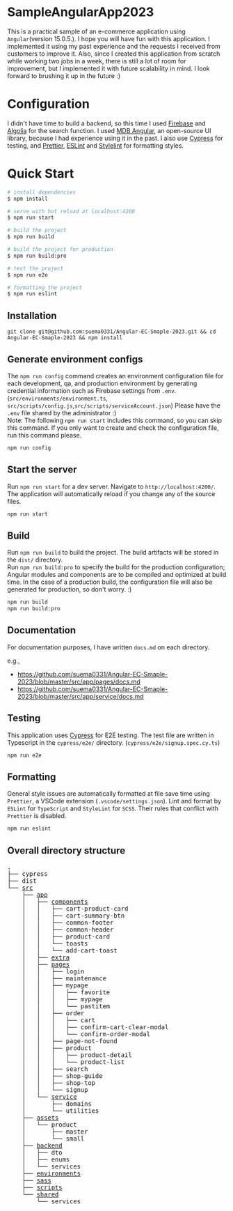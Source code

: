 # SampleAngularApp2023

This is a practical sample of an e-commerce application using `Angular`(version 15.0.5.). I hope you will have fun with this application. I implemented it using my past experience and the requests I received from customers to improve it.
Also, since I created this application from scratch while working two jobs in a week, there is still a lot of room for improvement, but I implemented it with future scalability in mind. I look forward to brushing it up in the future :)

# Configuration

I didn't have time to build a backend, so this time I used [Firebase](https://firebase.google.com/) and [Algolia](https://www.algolia.com/) for the search function.
I used [MDB Angular](https://mdbootstrap.com/), an open-source UI library, because I had experience using it in the past.
I also use [Cypress](https://www.cypress.io/) for testing, and [Prettier](https://prettier.io/), [ESLint](https://eslint.org/) and [Stylelint](https://stylelint.io/) for formatting styles.

# Quick Start

```bash
# install dependencies
$ npm install

# serve with hot reload at localhost:4200
$ npm run start

# build the project
$ npm run build

# build the project for production
$ npm run build:pro

# test the project
$ npm run e2e

# formatting the project
$ npm run eslint
```

## Installation

```
git clone git@github.com:suema0331/Angular-EC-Smaple-2023.git && cd Angular-EC-Smaple-2023 && npm install
```

## Generate environment configs

The `npm run config` command creates an environment configuration file for each development, qa, and production environment by generating credential information such as Firebase settings from `.env`. (`src/environments/environment.ts`, `src/scripts/config.js`,`src/scripts/serviceAccount.json`)
Please have the `.env` file shared by the administrator :)<br>
Note: The following `npm run start` includes this command, so you can skip this command. If you only want to create and check the configuration file, run this command please.

```bash
npm run config
```

## Start the server

Run `npm run start` for a dev server. Navigate to `http://localhost:4200/`. The application will automatically reload if you change any of the source files.

```bash
npm run start
```

## Build

Run `npm run build` to build the project. The build artifacts will be stored in the `dist/` directory.<br>
Run `npm run build:pro` to specify the build for the production configuration; Angular modules and components are to be compiled and optimized at build time. In the case of a production build, the configuration file will also be generated for production, so don't worry. :)

```bash
npm run build
npm run build:pro
```

## Documentation

For documentation purposes, I have written `docs.md` on each directory.

e.g.,

- https://github.com/suema0331/Angular-EC-Smaple-2023/blob/master/src/app/pages/docs.md
- https://github.com/suema0331/Angular-EC-Smaple-2023/blob/master/src/app/service/docs.md

## Testing

This application uses [Cypress](https://www.cypress.io/) for E2E testing. The test file are written in Typescript in the `cypress/e2e/` directory. (`cypress/e2e/signup.spec.cy.ts`)

```bash
npm run e2e
```

## Formatting

General style issues are automatically formatted at file save time using `Prettier`, a VSCode extension (`.vscode/settings.json`).
Lint and format by `ESLint` for `TypeScript` and `StyleLint` for `SCSS`. Their rules that conflict with `Prettier` is disabled.

```bash
npm run eslint
```

## Overall directory structure

<pre>
.
├── cypress
├── dist
└── <a href="https://github.com/suema0331/Angular-EC-Smaple-2023/blob/master/src/docs.md" target="_blank" rel="noopener noreferrer">src</a>
    ├── <a href="https://github.com/suema0331/Angular-EC-Smaple-2023/blob/master/src/app/docs.md" target="_blank" rel="noopener noreferrer">app</a>
    │   ├── <a href="https://github.com/suema0331/Angular-EC-Smaple-2023/blob/master/src/app/components/doc.md" target="_blank" rel="noopener noreferrer">components</a>
    │   │   ├── cart-product-card
    │   │   ├── cart-summary-btn
    │   │   ├── common-footer
    │   │   ├── common-header
    │   │   ├── product-card
    │   │   └── toasts
    │   │   └── add-cart-toast
    │   ├── <a href="https://github.com/suema0331/Angular-EC-Smaple-2023/blob/master/src/app/extra/docs.md" target="_blank" rel="noopener noreferrer">extra</a>
    │   ├── <a href="https://github.com/suema0331/Angular-EC-Smaple-2023/blob/master/src/app/pages/docs.md" target="_blank" rel="noopener noreferrer">pages</a>
    │   │   ├── login
    │   │   ├── maintenance
    │   │   ├── mypage
    │   │   │   ├── favorite
    │   │   │   ├── mypage
    │   │   │   └── pastitem
    │   │   ├── order
    │   │   │   ├── cart
    │   │   │   ├── confirm-cart-clear-modal
    │   │   │   └── confirm-order-modal
    │   │   ├── page-not-found
    │   │   ├── product
    │   │   │   ├── product-detail
    │   │   │   └── product-list
    │   │   ├── search
    │   │   ├── shop-guide
    │   │   ├── shop-top
    │   │   └── signup
    │   └── <a href="https://github.com/suema0331/Angular-EC-Smaple-2023/blob/master/src/app/service/docs.md" target="_blank" rel="noopener noreferrer">service</a>
    │       ├── domains
    │       └── utilities
    ├── <a href="https://github.com/suema0331/Angular-EC-Smaple-2023/blob/master/src/assets/docs.md" target="_blank" rel="noopener noreferrer">assets</a>
    │   └── product
    │       ├── master
    │       └── small
    ├── <a href="https://github.com/suema0331/Angular-EC-Smaple-2023/blob/master/src/backend/docs.md" target="_blank" rel="noopener noreferrer">backend</a>
    │   ├── dto
    │   ├── enums
    │   └── services
    ├── <a href="https://github.com/suema0331/Angular-EC-Smaple-2023/blob/master/src/environments/docs.md" target="_blank" rel="noopener noreferrer">environments</a>
    ├── <a href="https://github.com/suema0331/Angular-EC-Smaple-2023/blob/master/src/sass/docs.md" target="_blank" rel="noopener noreferrer">sass</a>
    ├── <a href="https://github.com/suema0331/Angular-EC-Smaple-2023/blob/master/src/scripts/docs.md" target="_blank" rel="noopener noreferrer">scripts</a>
    └── <a href="https://github.com/suema0331/Angular-EC-Smaple-2023/blob/master/src/shared/services/docs.md" target="_blank" rel="noopener noreferrer">shared</a>
        └── services
</pre>


